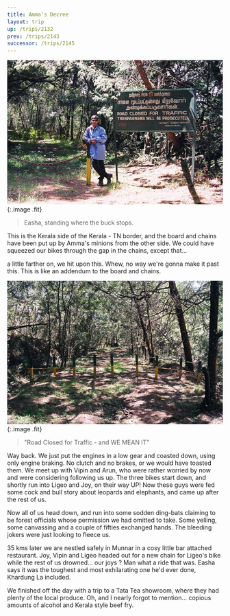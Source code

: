 ```yaml
---
title: Amma's Decree
layout: trip
up: /trips/2132
prev: /trips/2143
successor: /trips/2145
---
```


![Road Closed](/images/trips/munnar/27040034.jpg 'Road Closed'){:.image .fit}

> Easha, standing where the buck stops.

 This is the Kerala side of the Kerala - TN border, and the board and chains have been put up by Amma's minions from the other side. We could have squeezed our bikes through the gap in the chains, except that...

a little farther on, we hit upon this. Whew, no way we're gonna make it past this. This is like an addendum to the board and chains.

![Road Barred](/images/trips/munnar/27040033.jpg 'Road Barred'){:.image .fit}

> &quot;Road Closed for Traffic - and WE MEAN IT&quot;

 Way back. We just put the engines in a low gear and coasted down, using only engine braking. No clutch and no brakes, or we would have toasted them. We meet up with Vipin and Arun, who were rather worried by now and were considering following us up. The three bikes start down, and shortly run into Ligeo and Joy, on their way UP! Now these guys were fed some cock and bull story about leopards and elephants, and came up after the rest of us.

 Now all of us head down, and run into some sodden ding-bats claiming to be forest officials whose permission we had omitted to take. Some yelling, some canvassing and a couple of fifties exchanged hands. The bleeding jokers were just looking to fleece us.

 35 kms later we are nestled safely in Munnar in a cosy little bar attached restaurant. Joy, Vipin and Ligeo headed out for a new chain for Ligeo's bike while the rest of us drowned... our joys ? Man what a ride that was.  Easha says it was the toughest and most exhilarating one he'd ever done, Khardung La included.

 We finished off the day with a trip to a Tata Tea showroom, where they had plenty of the local produce. Oh, and I nearly forgot to mention... copious amounts of alcohol and Kerala style beef fry.


